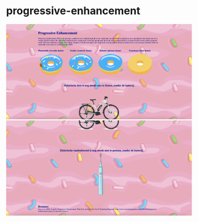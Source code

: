 # progressive-enhancement

![Eindproduct foto 1](https://github.com/dannyfrelink/progressive-enhancement/blob/main/images/readme1.png)
![Eindproduct foto 2](https://github.com/dannyfrelink/progressive-enhancement/blob/main/images/readme2.png)
